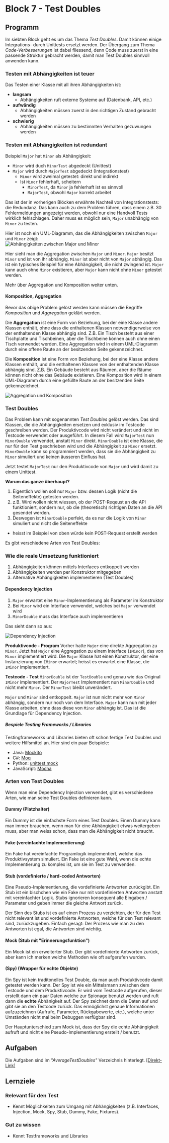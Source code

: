 # Block 7 - Test Doubles

## Programm

Im siebten Block geht es um das Thema _Test Doubles_. Damit können einige Integrations- durch Unittests ersetzt werden. Der Übergang zum Thema _Code-Verbesserungen_ ist dabei fliessend, denn Code muss zuerst in eine passende Struktur gebracht werden, damit man Test Doubles sinnvoll anwenden kann.

### Testen mit Abhängigkeiten ist teuer

Das Testen einer Klasse mit all ihren Abhängigkeiten ist:

- **langsam**
  - Abhängigkeiten ruft externe Systeme auf (Datenbank, API, etc.)
- **aufwändig**
  - Abhängigkeiten müssen zuerst in den richtigen Zustand gebracht werden
- **schwierig**
  - Abhängigkeiten müssen zu bestimmten Verhalten gezuwungen werden

### Testen mit Abhängigkeiten ist redundant

Beispiel `Major` hat `Minor` als Abhängigkeit:

- `Minor` wird duch `MinorTest` abgedeckt (Unittest)
- `Major` wird durch `MajorTest` abgedeckt (Integrationstest)
  - `Minor` wird zweimal getestet: direkt und indirekt
  - Ist `Minor` fehlerhaft, scheitern
    - `MinorTest`, da `Minor` ja fehlerhaft ist es sinnvoll
    - `MajorTest`, obwohl `Major` korrekt arbeitet

Das ist der in vorherigen Blöcken erwähnte Nachteil von Integrationstests: die Redundanz. Das kann auch zu dem Problem führen, dass einem z.B. 30 Fehlermeldungen angezeigt werden, obwohl nur eine Handvoll Tests wirklich fehlschlagen. Daher muss es möglich sein, `Major` unabhängig von `Minor` zu testen.

Hier ist noch ein UML-Diagramm, das die Abhängigkeiten zwischen `Major` und `Minor` zeigt:  
![Abhängigkeiten zwischen Major und Minor](./assets/abhaengigkeiten.png)

Hier sieht man die Aggregation zwischen `Major` und `Minor`. `Major` besitzt `Minor` und ist von ihr abhängig. `Minor` ist aber nicht von `Major` abhängig. Das ist ein typisches Beispiel für eine Abhängigkeit, die nicht zwingend ist. `Major` kann auch ohne `Minor` existieren, aber `Major` kann nicht ohne `Minor` getestet werden.

Mehr über Aggregation und Komposition weiter unten.

#### Komposition, Aggregation

Bevor das obige Problem gelöst werden kann müssen die Begriffe _Komposition_ und _Aggregation_ geklärt werden.

Die **Aggregation** ist eine Form von Beziehung, bei der eine Klasse andere Klassen enthält, ohne dass die enthaltenen Klassen notwendigerweise von der enthaltenden Klasse abhängig sind. Z.B. Ein Tisch besteht aus einer Tischplatte und Tischbeinen, aber die Tischbeine können auch ohne einen Tisch verwendet werden. Eine Aggregation wird in einem UML-Diagramm durch eine offene Raute an der besitzenden Seite gekennzeichnet.

Die **Komposition** ist eine Form von Beziehung, bei der eine Klasse andere Klassen enthält, und die enthaltenen Klassen von der enthaltenden Klasse abhängig sind. Z.B. Ein Gebäude besteht aus Räumen, aber die Räume können nicht ohne das Gebäude existieren. Eine Komposition wird in einem UML-Diagramm durch eine gefüllte Raute an der besitzenden Seite gekennzeichnet.

![Aggregation und Komposition](./assets/aggregation-komposition.png)

### Test Doubles

Das Problem kann mit sogenannten _Test Doubles_ gelöst werden. Das sind Klassen, die die Abhängigkeiten ersetzen und exklusiv im Testcode geschreiben werden. Der Produktivcode wird nicht verändert und nicht im Testcode verwendet oder ausgeführt. In diesem Fall wird `MajorTest` nun `MinorDouble` verwendet, anstatt `Minor` direkt. `MinorDouble` ist eine Klasse, die nur für den Test geschrieben wird und die Abhängigkeit zu `Minor` ersetzt. `MinorDouble` kann so programmiert werden, dass sie die Abhängigkeit zu `Minor` simuliert und keinen äusseren Einfluss hat.

Jetzt testet `MajorTest` nur den Produktivcode von `Major` und wird damit zu einem Unittest.

**Warum das ganze überhaupt?**

1. Eigentlich wollen soll nur `Major` bzw. dessen Logik (nicht die Seiteneffekte) getesten werden.
2. z.B. Wird wollen nicht wiessen, ob der POST-Reqeust an die API funktioniert, sondern nur, ob die (theoretisch) richtigen Daten an die API gesendet werden.
3. Deswegen ist `MinorDouble` perfekt, da es nur die Logik von `Minor` simuliert und nicht die Seiteneffekte

- heisst im Beispiel von oben würde kein POST-Request erstellt werden

Es gibt verschiedene Arten von Test Doubles:

### Wie die reale Umsetzung funktioniert

1. Abhängigkeiten können mittels Interfaces entkoppelt werden
2. Abhängigkeiten werden per Konstruktor mitgegeben
3. Alternative Abhängigkeiten implementieren (Test Doubles)

#### Dependency Injection

1. `Major` erwartet eine `Minor`-Implementierung als Parameter im Konstruktor
2. Bei `Minor` wird ein Interface verwendet, welches bei `Major` verwendet wird
3. `MinorDouble` muss das Interface auch implementieren

Das sieht dann so aus:

![Dependency Injection](./assets/dependencyInjection.png)

**Produktivcode - Program**
Vorher hatte `Major` eine direkte Aggregation zu `Minor`. Jetzt hat `Major` eine Aggregation zu einem Interface (`IMinor`), das von `Minor` implementiert wird. Die `Major` Klasse hat einen Konstruktor, der eine Instanzierung von `IMinor` erwartet; heisst es erwartet eine Klasse, die `IMinor` implementiert.

**Testcode - Test**
`MinorDouble` ist der `TestDouble` und genau wie das Original `IMinor` implementiert. Der `MajorTest` Implementiert nun `MinorDouble` und nicht mehr `Minor`. Der `MinorTest` bleibt unverändert.

`Major` und `Minor` sind entkoppelt. `Major` ist nun nicht mehr von `Minor` abhängig, sondern nur noch von dem Interface. `Major` kann nun mit jeder Klasse arbeiten, ohne dass diese von `Minor` abhängig ist. Das ist die Grundlage für Dependency Injection.

##### Bespiele Testing Frameworks / Libraries

Testingframeworks und Libraries bieten oft schon fertige Test Doubles und weitere Hilfsmittel an. Hier sind ein paar Beispiele:

- Java: [Mockito](https://site.mockito.org/)
- C#: [Moq](https://github.com/devlooped/moq/)
- Python: [unittest.mock](https://docs.python.org/3/library/unittest.mock.html)
- JavaScript: [Mocha](https://mochajs.org/)

### Arten von Test Doubles

Wenn man eine Dependency Injection verwendet, gibt es verschiedene Arten, wie man seine Test Doubles definieren kann.

#### Dummy (Platzhalter)

Ein Dummy ist die einfachste Form eines Test Doubles. Einen Dummy kann man immer brauchen, wenn man für eine Abhängigkeit etwas weitergeben muss, aber man weiss schon, dass man die Abhängigkeit nicht braucht.

#### Fake (vereinfachte Implementierung)

Ein Fake hat vereinfachte Programlogik implementiert, welche das Produktivsystem simuliert. Ein Fake ist eine gute Wahl, wenn die echte Implementierung zu komplex ist, um sie im Test zu verwenden.

#### Stub (vordefinierte / hard-coded Antworten)

Eine Pseudo-Implementierung, die vordefinierte Antworten zurückgibt. Ein Stub ist ein bischchen wie ein Fake nur mit vordefinierten Antworten anstatt mit vereinfachter Logik. Stubs ignorieren konsequent alle Eingaben / Parameter und geben immer die gleiche Antwort zurück.

Der Sinn des Stubs ist es auf einen Prozess zu verzichten, der für den Test nicht relevant ist und vordefinierte Antworten, welche für den Test relevant sind, zurückzugeben. Einfach gesagt: Der Prozess wie man zu den Antworten ist egal, die Antworten sind wichtig.

#### Mock (Stub mit "Erinnerungsfunktion")

Ein Mock ist ein erweiterter Stub. Der gibt vordefinierte Antworten zurück, aber kann ich merken welche Methoden wie oft aufgerufen wurden.

#### (Spy) (Wrapper für echte Objekte)

Ein Spy ist kein traditonelles Test Double, da man auch Produktivcode damit getestet werden kann. Der Spy ist wie ein Mittelsmann zwischen dem Testcode und dem Produktivcode. Er wird vom Testcode aufgerufen, dieser erstellt dann ein paar Daten welche zur Spionage benutzt werden und ruft dann die **echte** Abhänigkeit auf. Der Spy zeichnet dann die Daten auf und gibt sie an den Testcode zurück. Das ermöglichst genaue Informationen aufzuzeichnen (Aufrufe, Parameter, Rückgabewerte, etc.), welche unter Umständen nicht mal beim Debuggen verfügbar sind.

Der Hauptunterschied zum Mock ist, dass der Spy die echte Abhängigkeit aufruft und nicht eine Pseudo-Implementierung erstellt / benutzt.

## Aufgaben

Die Aufgaben sind im _"AverageTestDoubles"_ Verzeichnis hinterlegt. [[Direkt-Link]](../Tasks/AverageTestDoubles/Aufgaben.md)

## Lernziele

### Relevant für den Test

- Kennt Möglichkeiten zum Umgang mit Abhängigkeiten (z.B. Interfaces, Injection, Mock, Spy, Stub, Dummy, Fake, Fixtures).

### Gut zu wissen

- Kennt Testframeworks und Libraries
